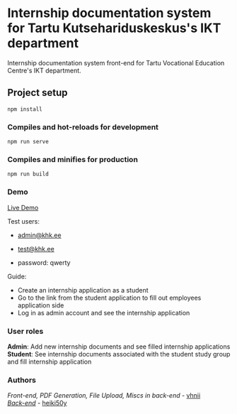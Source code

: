 # Internship documentation system for Tartu Kutsehariduskeskus's IKT department

Internship documentation system front-end for Tartu Vocational Education Centre's IKT department.


## Project setup
```
npm install
```

### Compiles and hot-reloads for development
```
npm run serve
```

### Compiles and minifies for production
```
npm run build
```

### Demo
[Live Demo](https://vhnii.com/)

Test users:  
- admin@khk.ee 
- test@khk.ee  

- password: qwerty

Guide:
- Create an internship application as a student
- Go to the link from the student application to fill out employees application side
- Log in as admin account and see the internship application

### User roles  
**Admin**: Add new internship documents and see filled internship applications  
**Student**: See internship documents associated with the student study group and fill internship application

### Authors
*Front-end, PDF Generation, File Upload, Miscs in back-end* - [vhnii](https://www.github.com/vhnii)  
[*Back-end*](https://github.com/heiki50y/ikt_2)  - [heiki50y](https://www.github.com/heiki50y)
